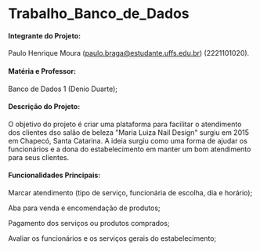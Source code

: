 # Trabalho_Banco_de_Dados
#### Integrante do Projeto: 

Paulo Henrique Moura (paulo.braga@estudante.uffs.edu.br) (2221101020).

#### Matéria e Professor: 

Banco de Dados 1 (Denio Duarte);  

#### Descrição do Projeto: 

O objetivo do projeto é criar uma plataforma para facilitar o atendimento dos clientes dso salão de beleza "Maria Luiza Nail Design" surgiu em 2015 em Chapecó, Santa Catarina.
A ideia surgiu como uma forma de ajudar os funcionários e a dona do estabelecimento em manter um bom atendimento para seus clientes.

#### Funcionalidades Principais:

  Marcar atendimento (tipo de serviço, funcionária de escolha, dia e horário);
  
  Aba para venda e encomendação de produtos;
  
  Pagamento dos serviços ou produtos comprados;

  Avaliar os funcionários e os serviços gerais do estabelecimento;
